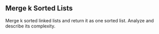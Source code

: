 Merge k Sorted Lists 
---


Merge k sorted linked lists and return it as one sorted list. Analyze and describe its complexity.


